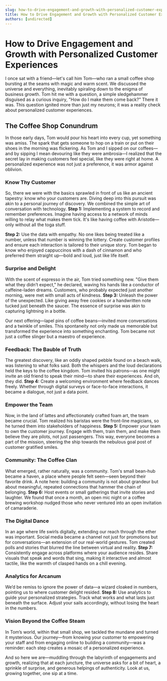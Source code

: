 ```yaml
---
slug: how-to-drive-engagement-and-growth-with-personalized-customer-experiences
title: How to Drive Engagement and Growth with Personalized Customer Experiences
authors: [undirected]
---
```



# How to Drive Engagement and Growth with Personalized Customer Experiences

I once sat with a friend—let's call him Tom—who ran a small coffee shop bursting at the seams with magic and warm scent. We discussed the universe and everything, inevitably spiraling down to the enigma of business growth. Tom hit me with a question, a simple sledgehammer disguised as a curious inquiry, "How do I make them come back?" There it was. This question ignited more than just my neurons; it was a reality check about personalized customer experiences.

## The Coffee Shop Conundrum

In those early days, Tom would pour his heart into every cup, yet something was amiss. The spark that gets someone to hop on a train or put on their shoes in the morning was flickering. As Tom and I sipped on our coffees—and by sipping I mean devouring like they were ambrosia—I realized that the secret lay in making customers feel special, like they were right at home. A personalized experience was not just a preference, it was armor against oblivion.

### Know Thy Customer

So, there we were with the basics sprawled in front of us like an ancient tapestry: know who your customers are. Diving deep into this pursuit was akin to a personal journey of discovery. We combined the simple art of conversation with technology. **Step 1:** Implementing a system to record and remember preferences. Imagine having access to a network of minds willing to relay what makes them tick. It's like having coffee with Aristotle—only without all the toga stuff.

**Step 2:** Use the data with empathy. No one likes being treated like a number, unless that number is winning the lottery. Create customer profiles and ensure each interaction is tailored to their unique story. Tom began to know who enjoyed cappuccinos with a dash of cinnamon and who preferred them straight up—bold and loud, just like life itself.

### Surprise and Delight

With the scent of espresso in the air, Tom tried something new. "Give them what they didn’t expect," he declared, waving his hands like a conductor of caffeine-laden dreams. Customers, who probably expected just another morning, were met with small acts of kindness. **Step 3:** Unleash the power of the unexpected. Like giving away free cookies or a handwritten note tucked just beneath the saucer. The essence of surprise was akin to capturing lightning in a bottle.

Our next offering—lapel pins of coffee beans—invited more conversations and a twinkle of smiles. This spontaneity not only made us memorable but transformed the experience into something enchanting. Tom became not just a coffee slinger but a maestro of experience.

### Feedback: The Bauble of Truth

The greatest discovery, like an oddly shaped pebble found on a beach walk, was listening to what folks said. Both the whispers and the loud declarations held the keys to the coffee kingdom. Tom invited his patrons—as one might invite an old friend to speak their mind—to share their experiences. And oh, they did. **Step 4:** Create a welcoming environment where feedback dances freely. Whether through digital surveys or face-to-face interactions, it became a dialogue, not just a data point.

### Empower the Team

Now, in the land of lattes and affectionately crafted foam art, the team became crucial. Tom realized his baristas were the front-line magicians, so he turned them into stakeholders of happiness. **Step 5:** Empower your team to own the customer journey. Engage with them, train them, and make them believe they are pilots, not just passengers. This way, everyone becomes a part of the mission, steering the ship towards the nebulous goal post of customer gratified smiles.

### Community: The Coffee Clan

What emerged, rather naturally, was a community. Tom's small bean-hub became a haven, a place where people felt seen—seen beyond their favorite drink. A note here: building a community is not about grandeur but about meaningful, repeated connections that hammer the chain of belonging. **Step 6:** Host events or small gatherings that invite stories and laughter. We found that once a month, an open mic night or a coffee brewing workshop nudged those who never ventured into an open invitation of camaraderie.

### The Digital Dance

In an age where life swirls digitally, extending our reach through the ether was important. Social media became a channel not just for promotions but for conversations—an extension of our real-world gestures. Tom created polls and stories that blurred the line between virtual and reality. **Step 7:** Consistently engage across platforms where your audience resides. Share visuals that speak and words that sing, making it interactive and almost tactile, like the warmth of clasped hands on a chill evening.

### Analytics for Arcanum

We’d be remiss to ignore the power of data—a wizard cloaked in numbers, pointing us to where customer delight resided. **Step 8:** Use analytics to guide your personalized strategies. Track what works and what lasts just beneath the surface. Adjust your sails accordingly, without losing the heart in the numbers.

### Vision Beyond the Coffee Steam

In Tom’s world, within that small shop, we tackled the mundane and turned it mysterious. Our journey—from knowing your customer to empowering your staff and from engaging online to building a community—was a reminder: each step creates a mosaic of a personalized experience.

And so here we are—muddling through the labyrinth of engagements and growth, realizing that at each juncture, the universe asks for a bit of heart, a sprinkle of surprise, and generous helpings of authenticity. Look at us, growing together, one sip at a time.